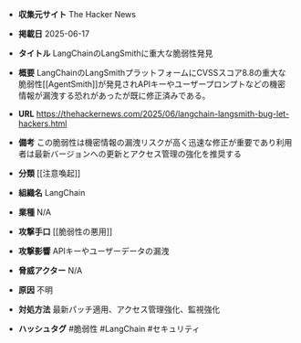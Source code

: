 - **収集元サイト**
The Hacker News

- **掲載日**
2025-06-17

- **タイトル**
LangChainのLangSmithに重大な脆弱性発見

- **概要**
LangChainのLangSmithプラットフォームにCVSSスコア8.8の重大な脆弱性[[AgentSmith]]が発見されAPIキーやユーザープロンプトなどの機密情報が漏洩する恐れがあったが既に修正済みである。

- **URL**
https://thehackernews.com/2025/06/langchain-langsmith-bug-let-hackers.html

- **備考**
この脆弱性は機密情報の漏洩リスクが高く迅速な修正が重要であり利用者は最新バージョンへの更新とアクセス管理の強化を推奨する

- **分類**
[[注意喚起]]

- **組織名**
LangChain

- **業種**
N/A

- **攻撃手口**
[[脆弱性の悪用]]

- **攻撃影響**
APIキーやユーザーデータの漏洩

- **脅威アクター**
N/A

- **原因**
不明

- **対処方法**
最新パッチ適用、アクセス管理強化、監視強化

- **ハッシュタグ**
#脆弱性 #LangChain #セキュリティ
